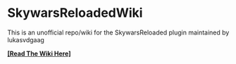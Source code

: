 # SkywarsReloadedWiki
This is an unofficial repo/wiki for the SkywarsReloaded plugin maintained by lukasvdgaag

**[\[Read The Wiki Here\]](https://github.com/TechnicallyCoded/SkywarsReloadedWiki/wiki/)**
